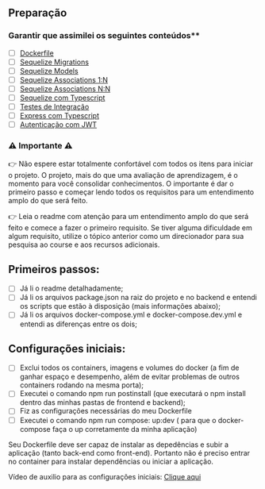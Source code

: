 ## Preparação

### Garantir que assimilei os seguintes conteúdos**

- [ ] [Dockerfile](https://app.betrybe.com/learn/course/5e938f69-6e32-43b3-9685-c936530fd326/module/94d0e996-1827-4fbc-bc24-c99fb592925b/section/5987fa2d-0d04-45b2-9d91-1c2ffce09862/day/da25fd46-8818-4234-8603-a442b047370f/lesson/822be635-e9da-4b46-8042-cbf537013935)
- [ ] [Sequelize Migrations](https://app.betrybe.com/learn/course/5e938f69-6e32-43b3-9685-c936530fd326/module/94d0e996-1827-4fbc-bc24-c99fb592925b/section/0ca77b1d-4770-4646-8368-167d2305e763/day/0da9bd44-abf6-43d6-96b9-9614274e6c36/lesson/cfc6c9f9-b329-4107-8e2b-6f8ff331bf28) 
- [ ] [Sequelize Models](https://app.betrybe.com/learn/course/5e938f69-6e32-43b3-9685-c936530fd326/module/94d0e996-1827-4fbc-bc24-c99fb592925b/section/0ca77b1d-4770-4646-8368-167d2305e763/day/0da9bd44-abf6-43d6-96b9-9614274e6c36/lesson/bd9d0dc0-6490-4cd9-ba49-55e7fd741ed9)
- [ ] [Sequelize Associations 1:N](https://app.betrybe.com/learn/course/5e938f69-6e32-43b3-9685-c936530fd326/module/94d0e996-1827-4fbc-bc24-c99fb592925b/section/0ca77b1d-4770-4646-8368-167d2305e763/day/94e113d7-6a86-4536-a1d3-08f55f557811/lesson/f678e6c0-4f4b-4560-956c-983c7530de5b)
- [ ] [Sequelize Associations N:N](https://app.betrybe.com/learn/course/5e938f69-6e32-43b3-9685-c936530fd326/module/94d0e996-1827-4fbc-bc24-c99fb592925b/section/0ca77b1d-4770-4646-8368-167d2305e763/day/22fa9643-5f27-41f5-943b-2c7cc1c67c01/lesson/61633419-08d8-467d-b0db-bc83375d4cfe)
- [ ] [Sequelize com Typescript](https://app.betrybe.com/learn/course/5e938f69-6e32-43b3-9685-c936530fd326/module/94d0e996-1827-4fbc-bc24-c99fb592925b/section/4e3b7d3a-94a1-4fce-9545-0f2b04f8ccd9/day/55580b57-6754-49bc-83bf-465967e0d2a1/lesson/70a59622-f05f-44cc-b3ce-6e5c28435f25)
- [ ] [Testes de Integração](https://app.betrybe.com/learn/course/5e938f69-6e32-43b3-9685-c936530fd326/module/94d0e996-1827-4fbc-bc24-c99fb592925b/section/2ed87e4f-9049-4314-8091-8f71b1925cf6/day/4684c963-8015-41ad-a901-eb37076d9ff5/lesson/45b8e257-cf4a-4bf9-8d4a-fdfce0a5837e)
- [ ] [Express com Typescript](https://app.betrybe.com/learn/course/5e938f69-6e32-43b3-9685-c936530fd326/module/94d0e996-1827-4fbc-bc24-c99fb592925b/section/4e3b7d3a-94a1-4fce-9545-0f2b04f8ccd9/day/c88d68dd-f399-4d5a-ad33-8d01fb4f4967/lesson/24259006-afa3-4f18-bcc4-f6be5bdfb861)
- [ ] [Autenticação com JWT](https://app.betrybe.com/learn/course/5e938f69-6e32-43b3-9685-c936530fd326/module/94d0e996-1827-4fbc-bc24-c99fb592925b/section/0ca77b1d-4770-4646-8368-167d2305e763/day/85fd2ed3-f6cc-4789-8990-7f5fe827422c/lesson/fd5502eb-974c-4c47-b93d-3180f0585b7a)
		
### ⚠️ Importante ⚠️ 

👉 Não espere estar totalmente confortável com todos os itens para iniciar o projeto. O projeto, mais do que uma avaliação de aprendizagem, é o momento para você consolidar conhecimentos. O importante é dar o primeiro passo e começar lendo todos os requisitos para um entendimento amplo do que será feito.

👉 Leia o readme com atenção para um entendimento amplo do que será feito e comece a fazer o primeiro requisito. Se tiver alguma dificuldade em algum requisito, utilize o tópico anterior como um direcionador para sua pesquisa ao course e aos recursos adicionais.

## Primeiros passos:

- [ ] Já li o readme detalhadamente;
- [ ] Já li os arquivos package.json na raiz do projeto e no backend e entendi os scripts que estão à disposição (mais informações abaixo);
- [ ] Já li os arquivos docker-compose.yml e docker-compose.dev.yml e entendi as diferenças entre os dois;

## Configurações iniciais:

- [ ] Exclui todos os containers, imagens e volumes do docker (a fim de ganhar espaço e desempenho, além de evitar problemas de outros containers rodando na mesma porta);
- [ ] Executei o comando npm run postinstall (que executará o npm install dentro das minhas pastas de frontend e backend);
- [ ] Fiz as configurações necessárias do meu Dockerfile
- [ ] Executei o comando npm run compose: up:dev ( para que o docker-compose faça o up corretamente da minha aplicação)

Seu Dockerfile deve ser capaz de instalar as depedências e subir a aplicação (tanto back-end como front-end). Portanto não é preciso entrar no container para instalar dependências ou iniciar a aplicação.

Vídeo de auxilio para as configurações iniciais: [Clique aqui](https://drive.google.com/file/d/1O_WXWUe9LP-mRXomqShK632p_lgIDjXW/view)
